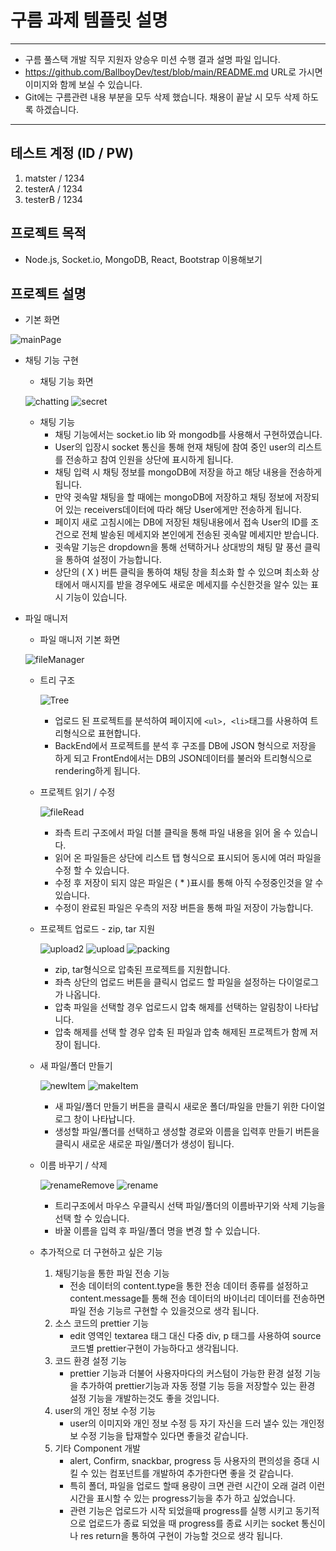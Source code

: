 # 구름 과제 템플릿 설명

---
- 구름 풀스택 개발 직무 지원자 양승우 미션 수행 결과 설명 파일 입니다.
- https://github.com/BallboyDev/test/blob/main/README.md URL로 가시면 이미지와 함께 보실 수 있습니다.
- Git에는 구름관련 내용 부분을 모두 삭제 했습니다. 채용이 끝날 시 모두 삭제 하도록 하겠습니다.
---

## 테스트 계정 (ID / PW)
1) matster / 1234
2) testerA / 1234
3) testerB / 1234

## 프로젝트 목적
- Node.js, Socket.io, MongoDB, React, Bootstrap 이용해보기

## 프로젝트 설명
- 기본 화면

![mainPage](./public/mainPage.jpg)

- 채팅 기능 구현
    - 채팅 기능 화면

    ![chatting](./public/chatting.jpg)
    ![secret](./public/secret.jpg)

    - 채팅 기능
        - 채팅 기능에서는 socket.io lib 와 mongodb를 사용해서 구현하였습니다.
        - User의 입장시 socket 통신을 통해 현재 채팅에 참여 중인 user의 리스트를 전송하고 참여 인원을 상단에 표시하게 됩니다.
        - 채팅 입력 시 채팅 정보를 mongoDB에 저장을 하고 해당 내용을 전송하게 됩니다.
        - 만약 귓속말 채팅을 할 때에는 mongoDB에 저장하고 채팅 정보에 저장되어 있는 receivers데이터에 따라 해당 User에게만 전송하게 됩니다.
        - 페이지 새로 고침시에는 DB에 저장된 채팅내용에서 접속 User의 ID를 조건으로 전체 발송된 메세지와 본인에게 전송된 귓속말 메세지만 받습니다.
        - 귓속말 기능은 dropdown을 통해 선택하거나 상대방의 채팅 말 풍선 클릭을 통하여 설정이 가능합니다.
        - 상단의 ( X ) 버튼 클릭을 통하여 채팅 창을 최소화 할 수 있으며 최소화 상태에서 매시지를 받을 경우에도 새로운 메세지를 수신한것을 알수 있는 표시 기능이 있습니다.

- 파일 매니저
    - 파일 매니저 기본 화면

    ![fileManager](./public/fileManager.jpg)

    - 트리 구조

        ![Tree](./public/Tree.jpg)
        - 업로드 된 프로젝트를 분석하여 페이지에 ```<ul>, <li>```태그를 사용하여 트리형식으로 표현합니다.
        - BackEnd에서 프로젝트를 분석 후 구조를 DB에 JSON 형식으로 저장을 하게 되고 FrontEnd에서는 DB의 JSON데이터를 불러와 트리형식으로 rendering하게 됩니다.

    - 프로젝트 읽기 / 수정
    
        ![fileRead](./public/fileRead.jpg)
        - 좌측 트리 구조에서 파일 더블 클릭을 통해 파일 내용을 읽어 올 수 있습니다.
        - 읽어 온 파일들은 상단에 리스트 탭 형식으로 표시되어 동시에 여러 파일을 수정 할 수 있습니다.
        - 수정 후 저장이 되지 않은 파일은 ( * )표시를 통해 아직 수정중인것을 알 수 있습니다.
        - 수정이 완료된 파일은 우측의 저장 버튼을 통해 파일 저장이 가능합니다.

    - 프로젝트 업로드 - zip, tar 지원

        ![upload2](./public/upload2.jpg)
        ![upload](./public/upload.jpg)
        ![packing](./public/packing.jpg)
        - zip, tar형식으로 압축된 프로젝트를 지원합니다.
        - 좌측 상단의 업로드 버튼을 클릭시 업로드 할 파일을 설정하는 다이얼로그가 나옵니다.
        - 압축 파일을 선택할 경우 업로드시 압축 해제를 선택하는 알림창이 나타납니다.
        - 압축 해제를 선택 할 경우 압축 된 파일과 압축 해제된 프로젝트가 함께 저장이 됩니다.
        
    - 새 파일/폴더 만들기

        ![newItem](./public/newItem.jpg)
        ![makeItem](./public/makeItem.jpg)
        - 새 파일/폴더 만들기 버튼을 클릭시 새로운 폴더/파일을 만들기 위한 다이얼로그 창이 나타납니다.
        - 생성할 파일/폴더를 선택하고 생성할 경로와 이름을 입력후 만들기 버튼을 클릭시 새로운 새로운 파일/폴더가 생성이 됩니다.

    - 이름 바꾸기 / 삭제

        ![renameRemove](./public/renameRemove.jpg)
        ![rename](./public/rename.jpg)
        - 트리구조에서 마우스 우클릭시 선택 파일/폴더의 이름바꾸기와 삭제 기능을 선택 할 수 있습니다.
        - 바꿀 이름을 입력 후 파일/폴더 명을 변경 할 수 있습니다.

    - 추가적으로 더 구현하고 싶은 기능
        1. 채팅기능을 통한 파일 전송 기능
            - 전송 데이터의 content.type을 통한 전송 데이터 종류를 설정하고 content.message틑 통해 전송 데이터의 바이너리 데이터를 전송하면 파일 전송 기능르 구현할 수 있을것으로 생각 됩니다.
        1. 소스 코드의 prettier 기능
            - edit 영역인 textarea 태그 대신 다중 div, p 태그를 사용하여 source코드별 prettier구현이 가능하다고 생각됩니다.
        1. 코드 환경 설정 기능
            - prettier 기능과 더불어 사용자마다의 커스텀이 가능한 환경 설정 기능을 추가하여 prettier기능과 자동 정렬 기능 등을 저장할수 있는 환경 설정 기능을 개발하는것도 좋을 것입니다.
        1. user의 개인 정보 수정 기능
            - user의 이미지와 개인 정보 수정 등 자기 자신을 드러 낼수 있는 개인정보 수정 기능을 탑재할수 있다면 좋을것 같습니다.
		1. 기타 Component 개발
			- alert, Confirm, snackbar, progress 등 사용자의 편의성을 증대 시킬 수 있는 컴포넌트를 개발하여 추가한다면 좋을 것 같습니다.
			- 특히 폴더, 파일을 업로드 할때 용량이 크면 관련 시간이 오래 걸려 이런 시간을 표시할 수 있는 progress기능을 추가 하고 싶었습니다.
			- 관련 기능은 업로드가 시작 되었을때 progress를 실행 시키고 동기적으로 업로드가 종료 되었을 때 progress를 종료 시키는 socket 통신이나 res return을 통하여 구현이 가능할 것으로 생각 됩니다.
		